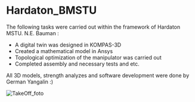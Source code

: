 # Hardaton_BMSTU
 The following tasks were carried out within the framework of Hardaton MSTU. N.E. Bauman :

- A digital twin was designed in KOMPAS-3D
- Created a mathematical model in Ansys
- Topological optimization of the manipulator was carried out
- Completed assembly and necessary tests and etc.

All 3D models, strength analyzes and software development were done by German Yangalin :)

![TakeOff_foto](https://sun9-83.userapi.com/impg/fRpWkYKo340llnxGe1W2TMM2ioWXxdJ-jPxLmA/N6MJ7SMvr0A.jpg?size=1919x1080&quality=96&sign=af1431afc0e1610cfbefdda4fc0a5345&type=album)

